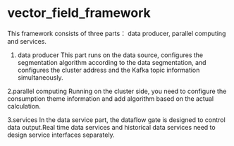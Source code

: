 # vector_field_framework

This framework consists of three parts： data producer, parallel computing and services.

1. data producer
This part runs on the data source, configures the segmentation algorithm according to the data segmentation, and configures the cluster address and the Kafka topic information simultaneously.

2.parallel computing
Running on the cluster side, you need to configure the consumption theme information and add algorithm based on the actual calculation.

3.services
In the data service part, the dataflow gate is designed to control data output.Real time data services and historical data services need to design service interfaces separately.
